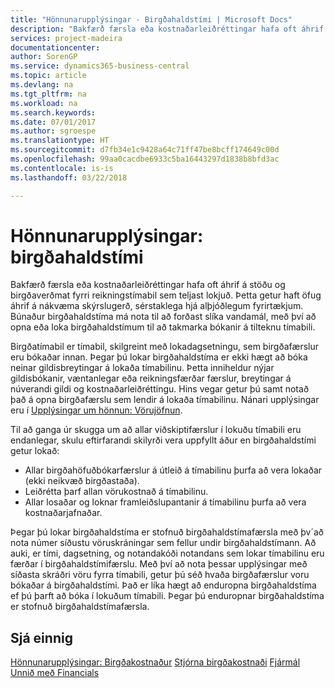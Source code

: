 ```yaml
---
title: "Hönnunarupplýsingar - Birgðahaldstími | Microsoft Docs"
description: "Bakfærð færsla eða kostnaðarleiðréttingar hafa oft áhrif á stöðu og birgðaverðmat fyrri reikningstímabil sem teljast lokjuð. Þetta getur haft öfug áhrif á nákvæma skýrslugerð, sérstaklega hjá alþjóðlegum fyrirtækjum. Búnaður birgðahaldstíma má nota til að forðast slíka vandamál, með því að opna eða loka birgðahaldstímum til að takmarka bókanir á tilteknu tímabili."
services: project-madeira
documentationcenter: 
author: SorenGP
ms.service: dynamics365-business-central
ms.topic: article
ms.devlang: na
ms.tgt_pltfrm: na
ms.workload: na
ms.search.keywords: 
ms.date: 07/01/2017
ms.author: sgroespe
ms.translationtype: HT
ms.sourcegitcommit: d7fb34e1c9428a64c71ff47be8bcff174649c00d
ms.openlocfilehash: 99aa0cacdbe6933c5ba16443297d1838b8bfd3ac
ms.contentlocale: is-is
ms.lasthandoff: 03/22/2018

---
```

# <a name="design-details-inventory-periods"></a>Hönnunarupplýsingar: birgðahaldstími
Bakfærð færsla eða kostnaðarleiðréttingar hafa oft áhrif á stöðu og birgðaverðmat fyrri reikningstímabil sem teljast lokjuð. Þetta getur haft öfug áhrif á nákvæma skýrslugerð, sérstaklega hjá alþjóðlegum fyrirtækjum. Búnaður birgðahaldstíma má nota til að forðast slíka vandamál, með því að opna eða loka birgðahaldstímum til að takmarka bókanir á tilteknu tímabili.  

 Birgðatímabil er tímabil, skilgreint með lokadagsetningu, sem birgðafærslur eru bókaðar innan. Þegar þú lokar birgðahaldstíma er ekki hægt að bóka neinar gildisbreytingar á lokaða tímabilinu. Þetta inniheldur nýjar gildisbókanir, væntanlegar eða reikningsfærðar færslur, breytingar á núverandi gildi og kostnaðarleiðréttingu. Hins vegar getur þú samt notað það á opna birgðafærslu sem lendir á lokaða tímabilinu. Nánari upplýsingar eru í [Upplýsingar um hönnun: Vörujöfnun](design-details-item-application.md).  

 Til að ganga úr skugga um að allar viðskiptifærslur í lokuðu tímabili eru endanlegar, skulu eftirfarandi skilyrði vera uppfyllt áður en birgðahaldstími getur lokað:  

-   Allar birgðahöfuðbókarfærslur á útleið á tímabilinu þurfa að vera lokaðar (ekki neikvæð birgðastaða).  
-   Leiðrétta þarf allan vörukostnað á tímabilinu.  
-   Allar losaðar og loknar framleiðslupantanir á tímabilinu þurfa að vera kostnaðarjafnaðar.  

 Þegar þú lokar birgðahaldstíma er stofnuð birgðahaldstímafærsla með þv´að nota númer síðustu vöruskráningar sem fellur undir birgðahaldstímann. Að auki, er tími, dagsetning, og notandakóði notandans sem lokar tímabilinu eru færðar í birgðahaldstímifærslu. Með því að nota þessar upplýsingar með síðasta skráðri vöru fyrra tímabili, getur þú séð hvaða birgðafærslur voru bókaðar á birgðahaldstími. Það er líka hægt að enduropna birgðahaldstíma ef þú þarft að bóka í lokuðum tímabili. Þegar þú enduropnar birgðahaldstíma er stofnuð birgðahaldstímafærsla.  

## <a name="see-also"></a>Sjá einnig  
 [Hönnunarupplýsingar: Birgðakostnaður](design-details-inventory-costing.md) [Stjórna birgðakostnaði](finance-manage-inventory-costs.md) [Fjármál](finance.md)  
 [Unnið með Financials](ui-work-product.md)

